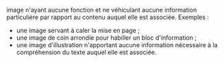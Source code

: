 image n'ayant aucune fonction et ne véhiculant aucune information particulière par rapport au contenu auquel elle est associée. Exemples :

*   une image servant à caler la mise en page ;
*   une image de coin arrondie pour habiller un bloc d'information ;
*   une image d'illustration n'apportant aucune information nécessaire à la compréhension du texte auquel elle est associée.
